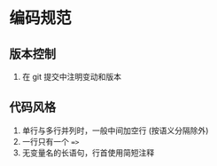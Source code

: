 # 编码规范

## 版本控制

1. 在 git 提交中注明变动和版本

## 代码风格

1. 单行与多行并列时，一般中间加空行 (按语义分隔除外)
2. 一行只有一个 `=>`
3. 无变量名的长语句，行首使用简短注释
